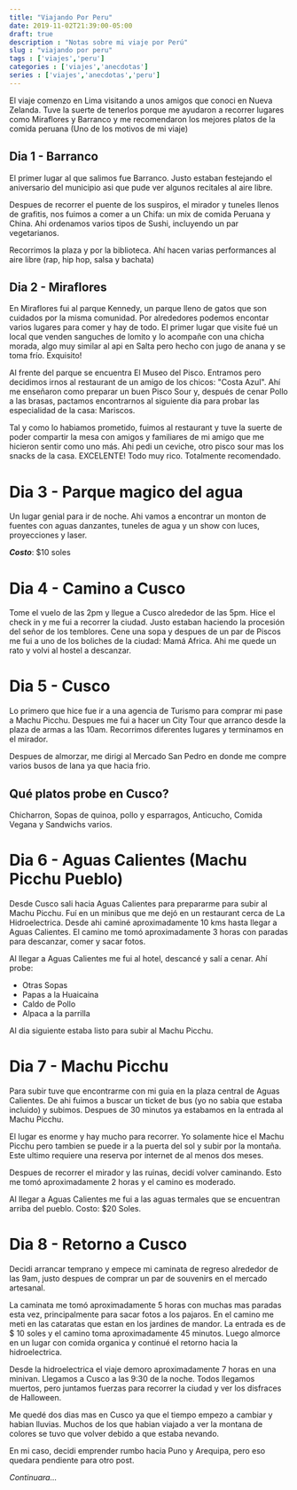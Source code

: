 ```yaml
---
title: "Viajando Por Peru"
date: 2019-11-02T21:39:00-05:00
draft: true
description : "Notas sobre mi viaje por Perú"
slug : "viajando por peru" 
tags : ['viajes','peru']
categories : ['viajes','anecdotas']
series : ['viajes','anecdotas','peru']
---
```

El viaje comenzo en Lima visitando a unos amigos que conoci en Nueva Zelanda. Tuve la suerte de tenerlos porque me ayudaron a recorrer lugares como Miraflores y Barranco y me recomendaron los mejores platos de la comida peruana (Uno de los motivos de mi viaje)

## Dia 1 - Barranco

El primer lugar al que salimos fue Barranco. Justo estaban festejando el aniversario del municipio asi que pude ver algunos recitales al aire libre.

Despues de recorrer el puente de los suspiros, el mirador y tuneles llenos de grafitis, nos fuimos a comer a un Chifa: un mix de comida Peruana y China. Ahi ordenamos varios tipos de Sushi, incluyendo un par vegetarianos.

Recorrimos la plaza y por la biblioteca. Ahí hacen varias performances al aire libre (rap, hip hop, salsa y bachata)

## Dia 2 - Miraflores

En Miraflores fui al parque Kennedy, un parque lleno de gatos que son cuidados por la misma comunidad. Por alrededores podemos encontar varios lugares para comer y hay de todo. El primer lugar que visite fué un local que venden sanguches de lomito y lo acompañe con una chicha morada, algo muy similar al api en Salta pero hecho con jugo de anana y se toma frío. Exquisito!

Al frente del parque se encuentra El Museo del Pisco. Entramos pero decidimos irnos al restaurant de un amigo de los chicos: "Costa Azul". Ahí me enseñaron como preparar un buen Pisco Sour y, después de cenar Pollo a las brasas, pactamos encontrarnos al siguiente dia para probar las especialidad de la casa: Mariscos.

Tal y como lo habiamos prometido, fuimos al restaurant y tuve la suerte de poder compartir la mesa con amigos y familiares de mi amigo que me hicieron sentir como uno más. Ahi pedi un ceviche, otro pisco sour mas los snacks de la casa. EXCELENTE! Todo muy rico. Totalmente recomendado. 

# Dia 3 - Parque magico del agua

Un lugar genial para ir de noche. Ahi vamos a encontrar un monton de fuentes con aguas danzantes, tuneles de agua y un show con luces, proyecciones y laser.

___Costo___: $10 soles

# Dia 4 - Camino a Cusco

Tome el vuelo de las 2pm y llegue a Cusco alrededor de las 5pm. Hice el check in y me fui a recorrer la ciudad. Justo estaban haciendo la procesión del señor de los temblores. Cene una sopa y despues de un par de Piscos me fui a uno de los boliches de la ciudad: Mamá Africa. Ahi me quede un rato y volvi al hostel a descanzar.

# Dia 5 - Cusco 

Lo primero que hice fue ir a una agencia de Turismo para comprar mi pase a Machu Picchu. Despues me fui a hacer un City Tour que arranco desde la plaza de armas a las 10am. Recorrimos diferentes lugares y terminamos en el mirador.

Despues de almorzar, me dirigi al Mercado San Pedro en donde me compre varios busos de lana ya que hacia frio.

## Qué platos probe en Cusco?

Chicharron, Sopas de quinoa, pollo y esparragos, Anticucho, Comida Vegana y Sandwichs varios.

# Dia 6 - Aguas Calientes (Machu Picchu Pueblo)

Desde Cusco sali hacia Aguas Calientes para prepararme para subir al Machu Picchu. Fuí en un minibus que me dejó en un restaurant cerca de La Hidroelectrica. Desde ahi caminé aproximadamente 10 kms hasta llegar a Aguas Calientes. El camino me tomó aproximadamente 3 horas con paradas para descanzar, comer y sacar fotos. 

Al llegar a Aguas Calientes me fui al hotel, descancé y salí a cenar. Ahí probe:

- Otras Sopas
- Papas a la Huaicaina
- Caldo de Pollo
- Alpaca a la parrilla

Al dia siguiente estaba listo para subir al Machu Picchu.

# Dia 7 - Machu Picchu

Para subir tuve que encontrarme con mi guia en la plaza central de Aguas Calientes. De ahi fuimos a buscar un ticket de bus (yo no sabia que estaba incluido) y subimos. Despues de 30 minutos ya estabamos en la entrada al Machu Picchu.

El lugar es enorme y hay mucho para recorrer. Yo solamente hice el Machu Picchu pero tambien se puede ir a la puerta del sol y subir por la montaña. Este ultimo requiere una reserva por internet de al menos dos meses.

Despues de recorrer el mirador y las ruinas, decidí volver caminando. Esto me tomó aproximadamente 2 horas y el camino es moderado.

Al llegar a Aguas Calientes me fui a las aguas termales que se encuentran arriba del pueblo. Costo: $20 Soles.

# Dia 8 - Retorno a Cusco

Decidi arrancar temprano y empece mi caminata de regreso alrededor de las 9am, justo despues de comprar un par de souvenirs en el mercado artesanal.

La caminata me tomó aproximadamente 5 horas con muchas mas paradas esta vez, principalmente para sacar fotos a los pajaros. En el camino me meti en las cataratas que estan en los jardines de mandor. La entrada es de $ 10 soles y el camino toma aproximadamente 45 minutos. Luego almorce en un lugar con comida organica y continué el retorno hacia la hidroelectrica.

Desde la hidroelectrica el viaje demoro aproximadamente 7 horas en una minivan. Llegamos a Cusco a las 9:30 de la noche. Todos llegamos muertos, pero juntamos fuerzas para recorrer la ciudad y ver los disfraces de Halloween.

Me quedé dos dias mas en Cusco ya que el tiempo empezo a cambiar y habian lluvias. Muchos de los que habian viajado a ver la montana de colores se tuvo que volver debido a que estaba nevando. 

En mi caso, decidi emprender rumbo hacia Puno y Arequipa, pero eso quedara pendiente para otro post.

_Continuara..._